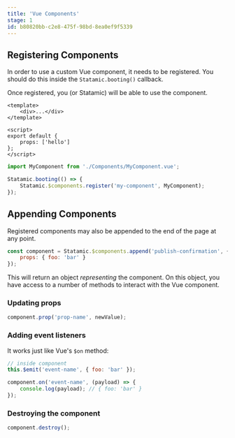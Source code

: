 ```yaml
---
title: 'Vue Components'
stage: 1
id: b80820bb-c2e8-475f-98bd-8ea0ef9f5339
---
```


## Registering Components

In order to use a custom Vue component, it needs to be registered. You should do this inside the `Statamic.booting()` callback.

Once registered, you (or Statamic) will be able to use the component.

``` vue
<template>
    <div>...</div>
</template>

<script>
export default {
    props: ['hello']
};
</script>
```

``` js
import MyComponent from './Components/MyComponent.vue';

Statamic.booting(() => {
    Statamic.$components.register('my-component', MyComponent);
});
```

## Appending Components

Registered components may also be appended to the end of the page at any point.

``` js
const component = Statamic.$components.append('publish-confirmation', {
    props: { foo: 'bar' }
});
```

This will return an object _representing_ the component. On this object, you have access to a number of methods to interact with the Vue component.

### Updating props

``` js
component.prop('prop-name', newValue);
```

### Adding event listeners

It works just like Vue's `$on` method:

``` js
// inside component
this.$emit('event-name', { foo: 'bar' });
```

``` js
component.on('event-name', (payload) => {
    console.log(payload); // { foo: 'bar' }
});
```

### Destroying the component

```js
component.destroy();
```
